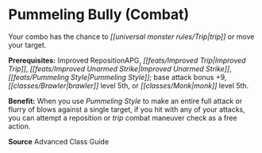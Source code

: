﻿---
cssclass: [feats]

---
# Pummeling Bully (Combat)

Your combo has the chance to _[[universal monster rules/Trip|trip]]_ or move your target.

**Prerequisites:** Improved RepositionAPG, _[[feats/Improved Trip|Improved Trip]]_, _[[feats/Improved Unarmed Strike|Improved Unarmed Strike]]_, _[[feats/Pummeling Style|Pummeling Style]]_; base attack bonus +9, _[[classes/Brawler|brawler]]_ level 5th, or _[[classes/Monk|monk]]_ level 5th.

**Benefit:** When you use _Pummeling Style_ to make an entire full attack or flurry of blows against a single target, if you hit with any of your attacks, you can attempt a reposition or _trip_ combat maneuver check as a free action.

**Source** Advanced Class Guide